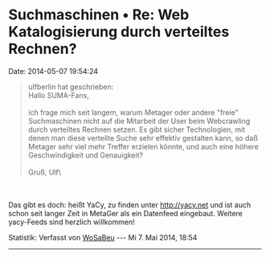 Suchmaschinen • Re: Web Katalogisierung durch verteiltes Rechnen?
=================================================================

Date: 2014-05-07 19:54:24

> <div>
>
> ulfberlin hat geschrieben:\
> Hallo SUMA-Fans,\
> \
> ich frage mich seit langem, warum Metager oder andere \"freie\"
> Suchmaschinen nicht auf die Mitarbeit der User beim Webcrawling durch
> verteiltes Rechnen setzen. Es gibt sicher Technologien, mit denen man
> diese verteilte Suche sehr effektiv gestalten kann, so daß Metager
> sehr viel mehr Treffer erzielen könnte, und auch eine höhere
> Geschwindigkeit und Genauigkeit?\
> \
> Gruß, Ulf\
>
> </div>

\
\
Das gibt es doch: heißt YaCy, zu finden unter <http://yacy.net> und ist
auch schon seit langer Zeit in MetaGer als ein Datenfeed eingebaut.
Weitere yacy-Feeds sind herzlich willkommen!

Statistik: Verfasst von
[WoSaBeu](http://forum.suma-ev.de/memberlist.php?mode=viewprofile&u=56)
--- Mi 7. Mai 2014, 18:54

------------------------------------------------------------------------
